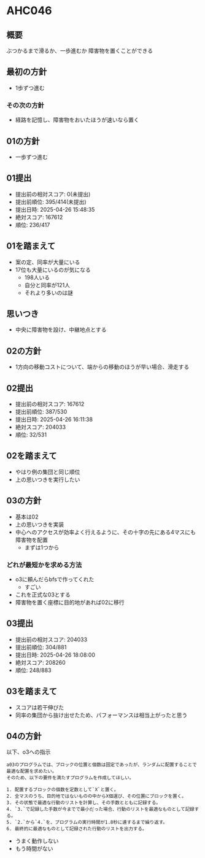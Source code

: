 # AHC046

## 概要
ぶつかるまで滑るか、一歩進むか
障害物を置くことができる

## 最初の方針
- 1歩ずつ進む
### その次の方針
- 経路を記憶し、障害物をおいたほうが速いなら置く

## 01の方針
- 一歩ずつ進む


## 01提出
- 提出前の相対スコア: 0(未提出)
- 提出前順位: 395/414(未提出)
- 提出日時: 2025-04-26 15:48:35
- 絶対スコア: 167612
- 順位: 236/417

## 01を踏まえて
- 案の定、同率が大量にいる
- 17位も大量にいるのが気になる
  - 198人いる
  - 自分と同率が121人
  - それより多いのは謎

## 思いつき
  - 中央に障害物を設け、中継地点とする

## 02の方針
- 1方向の移動コストについて、端からの移動のほうが早い場合、滑走する

## 02提出
- 提出前の相対スコア: 167612
- 提出前順位: 387/530
- 提出日時: 2025-04-26 16:11:38
- 絶対スコア: 204033
- 順位: 32/531

## 02を踏まえて
- やはり例の集団と同じ順位
- 上の思いつきを実行したい

## 03の方針
- 基本は02
- 上の思いつきを実装
- 中心へのアクセスが効率よく行えるように、その十字の先にある4マスにも障害物を配置
  - まずは1つから
### どれが最短かを求める方法
- o3に頼んだらbfsで作ってくれた
  - すごい
- これを正式な03とする
- 障害物を置く座標に目的地があれば02に移行

## 03提出
- 提出前の相対スコア: 204033
- 提出前順位: 304/881
- 提出日時: 2025-04-26 18:08:00
- 絶対スコア: 208260
- 順位: 248/883

## 03を踏まえて
- スコアは若干伸びた
- 同率の集団から抜け出せたため、パフォーマンスは相当上がったと思う

## 04の方針
以下、o3への指示
```
a03のプログラムでは、ブロックの位置と個数は固定であったが、ランダムに配置することで最適な配置を求めたい。
そのため、以下の要件を満たすプログラムを作成してほしい。

1. 配置するブロックの個数を定数として`X`と置く。
2. 全マスのうち、目的地ではないものの中からX個選び、その位置にブロックを置く。
3. その状態で最適な行動のリストを計算し、その手数とともに記録する。
4. `3.`で記録した手数が今までで最小だった場合、行動のリストを最適なものとして記録する。
5. `2.`から`4.`を、プログラムの実行時間が1.8秒に達するまで繰り返す。    
6. 最終的に最適なものとして記録された行動のリストを出力する。
```
- うまく動作しない
- もう時間がない